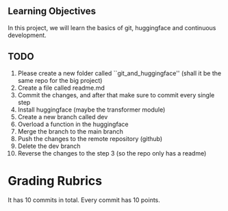 ## Learning Objectives
In this project, we will learn the basics of git, huggingface and continuous development.


## TODO
1. Please create a new folder called ``git_and_huggingface'' (shall it be the same repo for the big project)
2. Create a file called readme.md 
3. Commit the changes, and after that make sure to commit every single step
4. Install huggingface (maybe the transformer module)
5. Create a new branch called dev
6. Overload a function in the huggingface
8. Merge the branch to the main branch
9. Push the changes to the remote repository (github)
12. Delete the dev branch
13. Reverse the changes to the step 3 (so the repo only has a readme)


# Grading Rubrics
It has 10 commits in total. Every commit has 10 points.
